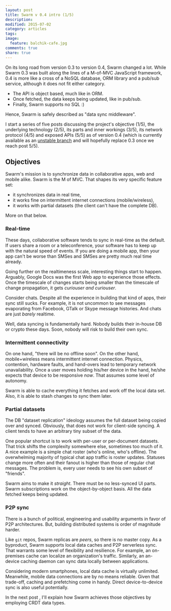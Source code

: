 ```yaml
---
layout: post
title: Swarm v 0.4 intro (1/5)
description: 
modified: 2015-07-02
category: articles
tags: 
image:
  feature: balchik-cafe.jpg
comments: true
share: true
---
```


On its long road from version 0.3 to version 0.4, Swarm changed a lot.
While Swarm 0.3 was built along the lines of a M-of-MVC JavaScript framework, 0.4 is more like a cross of a NoSQL database, ORM library and a pub/sub service, although it does not fit either category.

* The API is object based, much like in ORM.
* Once fetched, the data keeps being updated, like in pub/sub.
* Finally, Swarm supports no SQL :)

Hence, Swarm is safely described as "data sync middleware".

I start a series of five posts discussing the project's objective (1/5), the underlying technology (2/5), its parts and inner workings (3/5), its network protocol (4/5) and exposed APIs (5/5) as of version 0.4 (which is currently available as an [unstable branch][branch] and will hopefully replace 0.3 once we reach post 5/5).

[branch]: https://github.com/gritzko/swarm/tree/0.4

## Objectives

Swarm's mission is to synchronize data in collaborative apps, web and mobile alike. Swarm is the M of MVC. That shapes its very specific feature set:

* it synchronizes data in real time,
* it works fine on intermittent internet connections (mobile/wireless),
* it works with partial datasets (the client can't have the complete DB).

More on that below.

### Real-time

These days, collaborative software tends to sync in real-time as the default. If users share a room or a teleconference, your software has to keep up with the natural speed of events. If you are doing a mobile app, then your app can't be worse than SMSes and SMSes are pretty much real time already.

Going further on the realtimeness scale, interesting things start to happen. Arguably, Google Docs was the first Web app to experience those effects. Once the timescale of changes starts being smaller than the timescale of change propagation, it gets *curiouser and curiouser*.

Consider chats. Despite all the experience in building that kind of apps, their sync still sucks. For example, it is not uncommon to see messages evaporating from Facebook, GTalk or Skype message histories. And chats are just *barely* realtime.

Well, data syncing is fundamentally hard. Nobody builds their in-house DB or crypto these days. Soon, nobody will risk to build their own sync.

### Intermittent connectivity

On one hand, "there will be no offline soon". On the other hand, mobile+wireless means intermittent internet connection. Physics, contention, hardware faults, and hand-overs lead to temporary network unavailability.
Once a user moves holding his/her device in the hand, he/she expects that device to be responsive *now*. That assumes some level of autonomy.

Swarm is able to cache everything it fetches and work off the local data set. Also, it is able to stash changes to sync them later.

### Partial datasets

The DB "dataset replication" ideology assumes the full dataset being copied over and synced. Obviously, that does not work for client-side syncing. A client tends to have an arbitrary tiny subset of the data.

One popular shortcut is to work with per-user or per-document datasets. That trick shifts the complexity somewhere else, sometimes too much of it.
A nice example is a simple chat roster (who's online, who's offline).
The overwhelming majority of typical chat app traffic is roster updates. Statuses change more often and their fanout is higher than those of regular chat messages. The problem is, every user needs to see his own subset of "friends".

Swarm aims to make it *straight*. There must be no less-synced UI parts. Swarm subscriptions work on the object-by-object basis. All the data fetched keeps being updated. 


### P2P sync

There is a bunch of political, engineering and usability arguments in favor of P2P architectures. But, building distributed systems is order of magnitude harder.

Like `git` repos, Swarm replicas are *peers*, so there is no master copy.
As a byproduct, Swarm supports local data caches and P2P serverless sync.  That warrants some level of flexibility and resilience. For example, an on-premises cache can localize an organization's traffic. Similarly, an an-device caching daemon can sync data locally between applications.

Considering modern smartphones, local data cache is virtually unlimited. Meanwhile, mobile data connections are by no means reliable. Given that trade-off, caching and prefetching come in handy.
Direct device-to-device sync is also useful potentially.


In the next post , I'll explain how Swarm achieves those objectives by employing CRDT data types.
